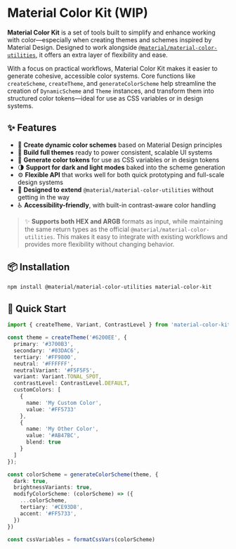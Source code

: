 # Material Color Kit (WIP)

**Material Color Kit** is a set of tools built to simplify and enhance working with color—especially when creating
themes and schemes inspired by Material Design. Designed to work alongside [
`@material/material-color-utilities`](https://www.npmjs.com/package/@material/material-color-utilities), it offers an
extra layer of flexibility and ease.

With a focus on practical workflows, Material Color Kit makes it easier to generate cohesive, accessible color systems.
Core functions like `createScheme`, `createTheme`, and `generateColorScheme` help streamline the creation of
`DynamicScheme` and `Theme` instances, and transform them into structured color tokens—ideal for use as CSS variables or
in design systems.

## ✨ Features

- 🎨 **Create dynamic color schemes** based on Material Design principles
- 🧱 **Build full themes** ready to power consistent, scalable UI systems
- 🧪 **Generate color tokens** for use as CSS variables or in design tokens
- 🌗 **Support for dark and light modes** baked into the scheme generation
- ⚙️ **Flexible API** that works well for both quick prototyping and full-scale design systems
- 🤝 **Designed to extend** `@material/material-color-utilities` without getting in the way
- ♿ **Accessibility-friendly**, with built-in contrast-aware color handling

> ✨ **Supports both HEX and ARGB** formats as input, while maintaining the same return types as the official
`@material/material-color-utilities`. This makes it easy to integrate with existing workflows and provides more
> flexibility without changing behavior.

## 📦 Installation

```bash
npm install @material/material-color-utilities material-color-kit
```

## 🚀 Quick Start

```ts
import { createTheme, Variant, ContrastLevel } from 'material-color-kit';

const theme = createTheme('#6200EE', {
  primary: '#3700B3',
  secondary: '#03DAC6',
  tertiary: '#FF9800',
  neutral: '#FFFFFF',
  neutralVariant: '#F5F5F5',
  variant: Variant.TONAL_SPOT,
  contrastLevel: ContrastLevel.DEFAULT,
  customColors: [
    {
      name: 'My Custom Color',
      value: '#FF5733'
    },
    {
      name: 'My Other Color',
      value: '#AB47BC',
      blend: true
    }
  ]
});

const colorScheme = generateColorScheme(theme, {
  dark: true,
  brightnessVariants: true,
  modifyColorScheme: (colorScheme) => ({
    ...colorScheme,
    tertiary: '#CE93D8',
    accent: '#FF5733',
  })
})

const cssVariables = formatCssVars(colorScheme)
```